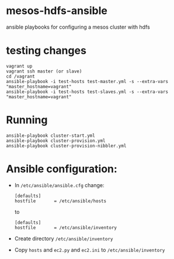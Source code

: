 mesos-hdfs-ansible
==================

ansible playbooks for configuring a mesos cluster with hdfs 

testing changes
===============

```
vagrant up
vagrant ssh master (or slave)
cd /vagrant
ansible-playbook -i test-hosts test-master.yml -s --extra-vars "master_hostname=vagrant"
ansible-playbook -i test-hosts test-slaves.yml -s --extra-vars "master_hostname=vagrant"
```

Running
=======

```
ansible-playbook cluster-start.yml 
ansible-playbook cluster-provision.yml 
ansible-playbook cluster-provision-nibbler.yml 
```

Ansible configuration:
======================

  * In `/etc/ansible/ansible.cfg` change:

    ```
    [defaults]
    hostfile       = /etc/ansible/hosts
    ```

    to 

    ```
    [defaults]
    hostfile       = /etc/ansible/inventory
    ```

  * Create directory `/etc/ansible/inventory`
  * Copy `hosts` and `ec2.py` and `ec2.ini` to `/etc/ansible/inventory`
